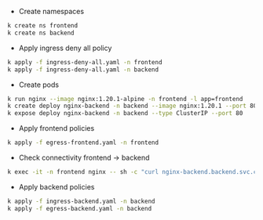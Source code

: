 
- Create namespaces
```bash
k create ns frontend
k create ns backend
```

- Apply ingress deny all policy
```bash
k apply -f ingress-deny-all.yaml -n frontend
k apply -f ingress-deny-all.yaml -n backend
```

- Create pods
```bash
k run nginx --image nginx:1.20.1-alpine -n frontend -l app=frontend
k create deploy nginx-backend -n backend --image nginx:1.20.1 --port 80 --replicas 3
k expose deploy nginx-backend -n backend --type ClusterIP --port 80
```

- Apply frontend policies
```bash
k apply -f egress-frontend.yaml -n frontend
```

- Check connectivity frontend -> backend
```bash
k exec -it -n frontend nginx -- sh -c "curl nginx-backend.backend.svc.cluster.local"
```

- Apply backend policies
```bash
k apply -f ingress-backend.yaml -n backend
k apply -f egress-backend.yaml -n backend
```
